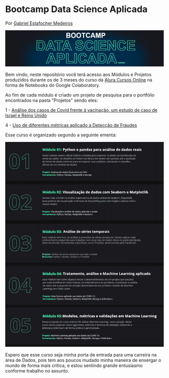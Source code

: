# Bootcamp Data Science Aplicada

Por [Gabriel Estafocher Medeiros](https://github.com/GabrielMedeiros32)

<img src="Outros/banner.png">

Bem vindo, neste repositório você terá acesso aos Módulos e Projetos produzidos durante os de 3 meses do curso da [Alura Cursos Online](https://www.alura.com.br/) na forma de Notebooks do Google Colaboratory.

Ao fim de cada módulo é criado um projeto de pesquisa para o portfólio encontrados na pasta "Projetos" sendo eles:

1 - [Análise dos casos de Covid frente à vacinação, um estudo de caso de Israel e Reino Unido](https://github.com/GabrielMedeiros32/Bootcamp_Data_Science/blob/main/Projetos/An%C3%A1liseCovid_19.ipynb)

4 - [Uso de diferentes métricas aplicado a Detecção de Fraudes](https://github.com/GabrielMedeiros32/An-lise-de-Fraude)


Esse curso é organizado segundo a seguinte ementa:

<img src="Outros/ementa.png">

Espero que esse curso seja minha porta de entrada para uma carreira na área de Dados, pois tem aos poucos mudado minha maneira de enxergar o mundo de forma mais crítica, e estou sentindo grande entusiasmo conforme trabalho no assunto.
